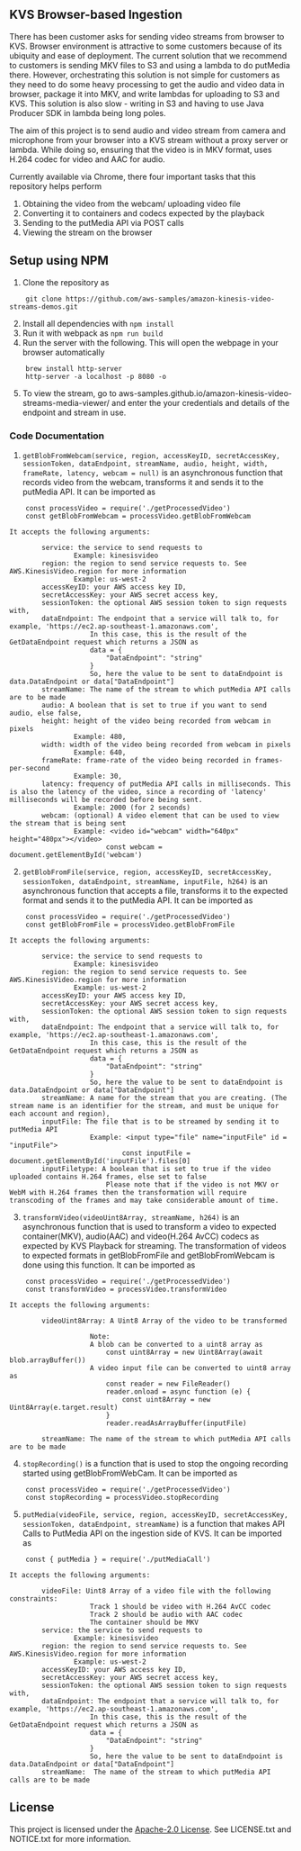 ## KVS Browser-based Ingestion ##


There has been customer asks for sending video streams from browser to KVS. Browser environment is attractive to some customers because of its ubiquity and ease of deployment. The current solution that we recommend to customers is sending MKV files to S3 and using a lambda to do putMedia there. However, orchestrating this solution is not simple for customers as they need to do some heavy processing to get the audio and video data in browser, package it into MKV, and write lambdas for uploading to S3 and KVS. This solution is also slow - writing in S3 and having to use Java Producer SDK in lambda being long poles. 

The aim of this project is to send audio and video stream from camera and microphone from your browser into a KVS stream without a proxy server or lambda. While doing so, ensuring that the video is in MKV format, uses H.264 codec for video and AAC for audio. 

Currently available via Chrome, there four important tasks that this repository helps perform
1. Obtaining the video from the webcam/ uploading video file
2. Converting it to containers and codecs expected by the playback
3. Sending to the putMedia API via POST calls
4. Viewing the stream on the browser


## Setup using NPM ##
1. Clone the repository as
```
    git clone https://github.com/aws-samples/amazon-kinesis-video-streams-demos.git
```
2. Install all dependencies with `npm install`
3. Run it with webpack as `npm run build`
4. Run the server with the following. This will open the webpage in your browser automatically
```
    brew install http-server
    http-server -a localhost -p 8080 -o
```
5. To view the stream, go to aws-samples.github.io/amazon-kinesis-video-streams-media-viewer/ and enter the your credentials and details of the endpoint and stream in use.


### Code Documentation ###

1. `getBlobFromWebcam(service, region, accessKeyID, secretAccessKey, sessionToken, dataEndpoint, streamName, audio, height, width, frameRate, latency, webcam = null)` is an asynchronous function that records video from the webcam, transforms it and sends it to the putMedia API. It can be imported as 
``` 
    const processVideo = require('./getProcessedVideo') 
    const getBlobFromWebcam = processVideo.getBlobFromWebcam
```
    It accepts the following arguments:
```
        service: the service to send requests to
                Example: kinesisvideo
        region: the region to send service requests to. See AWS.KinesisVideo.region for more information
                Example: us-west-2 
        accessKeyID: your AWS access key ID, 
        secretAccessKey: your AWS secret access key, 
        sessionToken: the optional AWS session token to sign requests with,
        dataEndpoint: The endpoint that a service will talk to, for example, 'https://ec2.ap-southeast-1.amazonaws.com',
                    In this case, this is the result of the GetDataEndpoint request which returns a JSON as 
                    data = {
                        "DataEndpoint": "string"
                    } 
                    So, here the value to be sent to dataEndpoint is data.DataEndpoint or data["DataEndpoint"]
        streamName: The name of the stream to which putMedia API calls are to be made
        audio: A boolean that is set to true if you want to send audio, else false,
        height: height of the video being recorded from webcam in pixels
                Example: 480, 
        width: width of the video being recorded from webcam in pixels
                Example: 640, 
        frameRate: frame-rate of the video being recorded in frames-per-second
                Example: 30, 
        latency: frequency of putMedia API calls in milliseconds. This is also the latency of the video, since a recording of 'latency' milliseconds will be recorded before being sent.
                Example: 2000 (for 2 seconds)
        webcam: (optional) A video element that can be used to view the stream that is being sent
                Example: <video id="webcam" width="640px" height="480px"></video>
                        const webcam = document.getElementById('webcam')
```


2. `getBlobFromFile(service, region, accessKeyID, secretAccessKey, sessionToken, dataEndpoint, streamName, inputFile, h264)` is an asynchronous function that accepts a file, transforms it to the expected format and sends it to the putMedia API. It can be imported as 
``` 
    const processVideo = require('./getProcessedVideo') 
    const getBlobFromFile = processVideo.getBlobFromFile
```
    It accepts the following arguments:
```
        service: the service to send requests to
                Example: kinesisvideo
        region: the region to send service requests to. See AWS.KinesisVideo.region for more information
                Example: us-west-2 
        accessKeyID: your AWS access key ID, 
        secretAccessKey: your AWS secret access key, 
        sessionToken: the optional AWS session token to sign requests with,
        dataEndpoint: The endpoint that a service will talk to, for example, 'https://ec2.ap-southeast-1.amazonaws.com',
                    In this case, this is the result of the GetDataEndpoint request which returns a JSON as 
                    data = {
                        "DataEndpoint": "string"
                    } 
                    So, here the value to be sent to dataEndpoint is data.DataEndpoint or data["DataEndpoint"]
        streamName: A name for the stream that you are creating. (The stream name is an identifier for the stream, and must be unique for each account and region),
        inputFile: The file that is to be streamed by sending it to putMedia API
                    Example: <input type="file" name="inputFile" id = "inputFile">
                            const inputFile = document.getElementById('inputFile').files[0] 
        inputFiletype: A boolean that is set to true if the video uploaded contains H.264 frames, else set to false
                        Please note that if the video is not MKV or WebM with H.264 frames then the transformation will require transcoding of the frames and may take considerable amount of time.
```


3. `transformVideo(videoUint8Array, streamName, h264)` is an asynchronous function that is used to transform a video to expected container(MKV), audio(AAC) and video(H.264 AvCC) codecs as expected by KVS Playback for streaming. 
    The transformation of videos to expected formats in getBlobFromFile and getBlobFromWebcam is done using this function. It can be imported as 
``` 
    const processVideo = require('./getProcessedVideo') 
    const transformVideo = processVideo.transformVideo
```
    It accepts the following arguments:
```
        videoUint8Array: A Uint8 Array of the video to be transformed
                        
                    Note:    
                    A blob can be converted to a uint8 array as 
                        const uint8Array = new Uint8Array(await blob.arrayBuffer())
                    A video input file can be converted to uint8 array as 
                        const reader = new FileReader()
                        reader.onload = async function (e) {
                            const uint8Array = new Uint8Array(e.target.result)
                        }
                        reader.readAsArrayBuffer(inputFile)

        streamName: The name of the stream to which putMedia API calls are to be made
```


4. `stopRecording()` is a function that is used to stop the ongoing recording started using getBlobFromWebCam. It can be imported as 
``` 
    const processVideo = require('./getProcessedVideo') 
    const stopRecording = processVideo.stopRecording
```
        

5. `putMedia(videoFile, service, region, accessKeyID, secretAccessKey, sessionToken, dataEndpoint, streamName)` is a function that makes API Calls to PutMedia API on the ingestion side of KVS. It can be imported as 
```    
    const { putMedia } = require('./putMediaCall')
``` 
    It accepts the following arguments:
```
        videoFile: Uint8 Array of a video file with the following constraints:
                    Track 1 should be video with H.264 AvCC codec
                    Track 2 should be audio with AAC codec
                    The container should be MKV
        service: the service to send requests to
                Example: kinesisvideo
        region: the region to send service requests to. See AWS.KinesisVideo.region for more information
                Example: us-west-2 
        accessKeyID: your AWS access key ID, 
        secretAccessKey: your AWS secret access key, 
        sessionToken: the optional AWS session token to sign requests with,
        dataEndpoint: The endpoint that a service will talk to, for example, 'https://ec2.ap-southeast-1.amazonaws.com',
                    In this case, this is the result of the GetDataEndpoint request which returns a JSON as 
                    data = {
                        "DataEndpoint": "string"
                    } 
                    So, here the value to be sent to dataEndpoint is data.DataEndpoint or data["DataEndpoint"]
        streamName:  The name of the stream to which putMedia API calls are to be made
```


## License

This project is licensed under the [Apache-2.0 License](http://www.apache.org/licenses/LICENSE-2.0). See LICENSE.txt and NOTICE.txt for more information.
